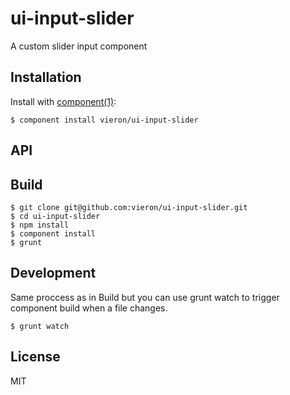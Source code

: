 
# ui-input-slider

  A custom slider input component

## Installation

  Install with [component(1)](http://component.io):

    $ component install vieron/ui-input-slider

## API




## Build

	$ git clone git@github.com:vieron/ui-input-slider.git
	$ cd ui-input-slider
	$ npm install
	$ component install
	$ grunt


## Development

Same proccess as in Build but you can use grunt watch to trigger component build when a file changes.

	$ grunt watch


## License

  MIT
